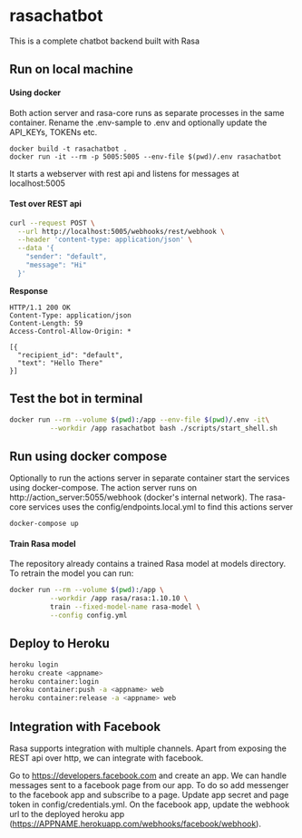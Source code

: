 # rasachatbot

This is a complete chatbot backend built with Rasa

## Run on local machine

#### Using docker

Both action server and rasa-core runs as separate processes in the same container. Rename the .env-sample to .env and optionally update the API_KEYs, TOKENs etc.

```
docker build -t rasachatbot .
docker run -it --rm -p 5005:5005 --env-file $(pwd)/.env rasachatbot
```

It starts a webserver with rest api and listens for messages at localhost:5005

#### Test over REST api

```bash
curl --request POST \
  --url http://localhost:5005/webhooks/rest/webhook \
  --header 'content-type: application/json' \
  --data '{
    "sender": "default",
    "message": "Hi"
  }'
```

**Response**

```http
HTTP/1.1 200 OK
Content-Type: application/json
Content-Length: 59
Access-Control-Allow-Origin: *

[{
  "recipient_id": "default",
  "text": "Hello There"
}]
```

## Test the bot in terminal
```bash
docker run --rm --volume $(pwd):/app --env-file $(pwd)/.env -it\
          --workdir /app rasachatbot bash ./scripts/start_shell.sh
```

## Run using docker compose

Optionally to run the actions server in separate container start the services using docker-compose. The action server runs on http://action_server:5055/webhook (docker's internal network). The rasa-core services uses the config/endpoints.local.yml to find this actions server

```
docker-compose up
```

#### Train Rasa model

The repository already contains a trained Rasa model at models directory. To retrain the model you can run:

```bash
docker run --rm --volume $(pwd):/app \
          --workdir /app rasa/rasa:1.10.10 \
          train --fixed-model-name rasa-model \
          --config config.yml
```

## Deploy to Heroku

```bash
heroku login
heroku create <appname>
heroku container:login
heroku container:push -a <appname> web
heroku container:release -a <appname> web
```

## Integration with Facebook

Rasa supports integration with multiple channels. Apart from exposing the REST api over http, we can integrate with facebook.

Go to https://developers.facebook.com and create an app. We can handle messages sent to a facebook page from our app. To do so add messenger to the facebook app and subscribe to a page. Update app secret and page token in config/credentials.yml. On the facebook app, update the webhook url to the deployed heroku app (https://APPNAME.herokuapp.com/webhooks/facebook/webhook).
